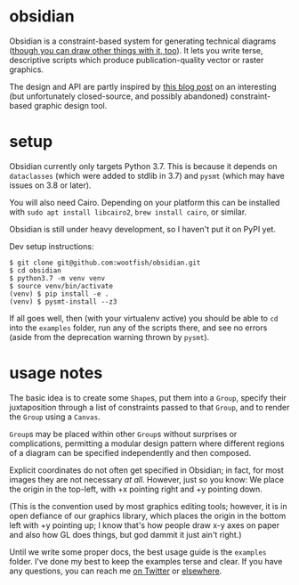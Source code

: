 # obsidian

Obsidian is a constraint-based system for generating technical diagrams
([though you can draw other things with it, too](https://github.com/wootfish/obsidian/blob/master/examples/gallery/go_board.png)).
It lets you write terse, descriptive scripts which produce publication-quality
vector or raster graphics.

The design and API are partly inspired by [this blog post](https://www.anishathalye.com/2019/12/12/constraint-based-graphic-design/)
on an interesting (but unfortunately closed-source, and possibly abandoned)
constraint-based graphic design tool.

# setup

Obsidian currently only targets Python 3.7. This is because it depends on
`dataclasses` (which were added to stdlib in 3.7) and `pysmt` (which may have
issues on 3.8 or later).

You will also need Cairo. Depending on your platform this can be installed with
`sudo apt install libcairo2`, `brew install cairo`, or similar.

Obsidian is still under heavy development, so I haven't put it on PyPI yet.

Dev setup instructions:

```
$ git clone git@github.com:wootfish/obsidian.git
$ cd obsidian
$ python3.7 -m venv venv
$ source venv/bin/activate
(venv) $ pip install -e .
(venv) $ pysmt-install --z3
```

If all goes well, then (with your virtualenv active) you should be able to `cd`
into the `examples` folder, run any of the scripts there, and see no errors
(aside from the deprecation warning thrown by `pysmt`).

# usage notes

The basic idea is to create some `Shape`s, put them into a `Group`, specify
their juxtaposition through a list of constraints passed to that `Group`, and to
render the `Group` using a `Canvas`.

`Group`s may be placed within other `Group`s without surprises or complications,
permitting a modular design pattern where different regions of a diagram can be
specified independently and then composed.

Explicit coordinates do not often get specified in Obsidian; in fact, for most
images they are not necessary _at all_. However, just so you know: We place the
origin in the top-left, with +x pointing right and +y pointing down.

(This is the convention used by most graphics editing tools; however, it is in
open defiance of our graphics library, which places the origin in the bottom
left with +y pointing up; I know that's how people draw x-y axes on paper and
also how GL does things, but god dammit it just ain't right.)

Until we write some proper docs, the best usage guide is the `examples` folder.
I've done my best to keep the examples terse and clear. If you have any
questions, you can reach me [on Twitter](https://twitter.com/elisohl) or
[elsewhere](https://eli.sohl.com/contact).
